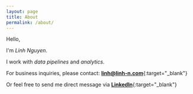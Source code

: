 ```yaml
---
layout: page
title: About
permalink: /about/
---
```


Hello,

I'm _Linh Nguyen_.

I work with _data pipelines_ and _analytics_.

For business inquiries, please contact: [**linh@linh-n.com**](mailto:linh@linh-n.com){:target="_blank"}

Or feel free to send me direct message via [**LinkedIn**](https://www.linkedin.com/in/linhnde/){:target="_blank"}
